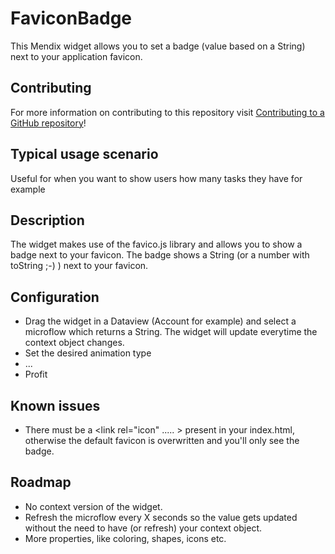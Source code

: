 # FaviconBadge

This Mendix widget allows you to set a badge (value based on a String) next to your application favicon.


## Contributing

For more information on contributing to this repository visit [Contributing to a GitHub repository](https://world.mendix.com/display/howto50/Contributing+to+a+GitHub+repository)!

## Typical usage scenario

Useful for when you want to show users how many tasks they have for example
 
## Description

The widget makes use of the favico.js library and allows you to show a badge next to your favicon. The badge shows a String (or a number with toString ;-) ) next to your favicon.


## Configuration

* Drag the widget in a Dataview (Account for example) and select a microflow which returns a String. The widget will update everytime the context object changes. 
* Set the desired animation type
* ...
* Profit


## Known issues

* There must be a <link rel="icon" ..... > present in your index.html, otherwise the default favicon is overwritten and you'll only see the badge.

## Roadmap

* No context version of the widget.
* Refresh the microflow every X seconds so the value gets updated without the need to have (or refresh) your context object.
* More properties, like coloring, shapes, icons etc.


